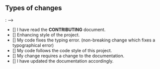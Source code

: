 ## Types of changes
<!--- What types of changes does your code introduce ? Put an `x` in boxes of big brackets to select option: -->
: -->
- [] I have read the **CONTRIBUTING** document.
- [] Enhancing style of the project.
- [] My code fixes the typing error. (non-breaking change which fixes a typographical error)
- [] My code follows the code style of this project.
- [] My change requires a change to the documentation.
- [] I have updated the documentation accordingly.
